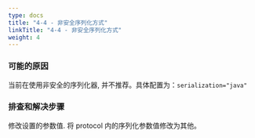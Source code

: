 ```yaml
---
type: docs
title: "4-4 - 非安全序列化方式"
linkTitle: "4-4 - 非安全序列化方式"
weight: 4
---
```


### 可能的原因

当前在使用非安全的序列化器, 并不推荐。具体配置为：`serialization="java"`

### 排查和解决步骤

修改设置的参数值. 将 protocol 内的序列化参数值修改为其他。

